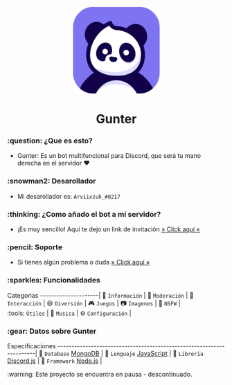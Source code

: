 <p  align="center">
<img src='https://raw.githubusercontent.com/Arviixzuh/Arviixzuh/main/assets/projects/Gunter.webp' width="200px"  height='200px'>
</p>
<h1 align="center"> Gunter </h1>

<h3>:question: ¿Que es esto?</h3>

- Gunter: Es un bot multifuncional para Discord, que será tu mano derecha en el servidor ❤

<h3>:snowman2: Desarollador</h3>

- Mi desarollador es:  `Arviixzuh_#0217`

<h3>:thinking: ¿Como añado el bot a mi servidor?</h3>

- ¡Es muy sencillo! Aquí te dejo un link de invitación [» Click aquí «](https://discord.com/oauth2/authorize?client_id=908862622672236635&scope=bot&permissions=8)

<h3>:pencil: Soporte</h3>

- Si tienes algún problema o duda [» Click aquí «](https://invite.cactusfire.xyz)

<h3>:sparkles: Funcionalidades</h3>

Categorias
---------------------|
:scroll: `Información`     |
:hammer: `Moderación`      | 
:wave: `Interacción`     | 
:smile: `Diversión`       | 
:video_game: `Juegos`          | 
:camera: `Imagenes`        | 
:underage: `NSFW`            |    
:tools: `Útiles`          | 
:musical_note: `Musica`          | 
:gear: `Configuración`   |

<h3>:gear: Datos sobre Gunter</h3>

Especificaciones
----------------------------------------------------------------------|
:herb: `Database` [MongoDB](https://www.mongodb.com)                      | 
:scroll: `Lenguaje` [JavaScript](https://es.wikipedia.org/wiki/JavaScript)  |
:hammer: `Libreria` [Discord.js](https://discord.js.org/#/)                 | 
:leaves: `Framework` [Node.js](https://nodejs.org/en/)                      |

<p>:warning: Este proyecto se encuentra en pausa - descontinuado.</p>
